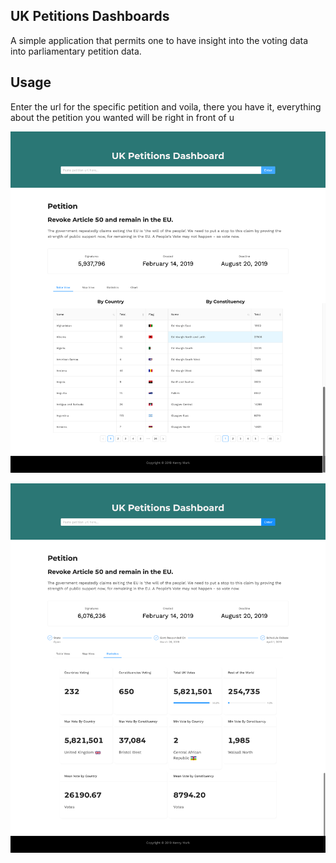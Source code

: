 ## UK Petitions Dashboards

A simple application that permits one to have insight into the voting data into parliamentary petition data.

## Usage
Enter the url for the specific petition and voila, there you have it, everything about the petition you wanted will be right in front of u 


![](/petitions.png)


![](/petitions2.png)
